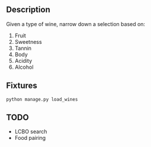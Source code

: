 ## Description

Given a type of wine, narrow down a selection based on:
1. Fruit
1. Sweetness
1. Tannin
1. Body
1. Acidity
1. Alcohol

## Fixtures

    python manage.py load_wines

## TODO

- LCBO search
- Food pairing
